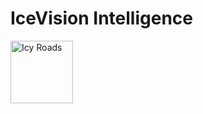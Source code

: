 # IceVision Intelligence

<img src = "/Users/kristenkane/Downloads/IcyRoads.png"  alt = "Icy Roads" width = "100" height = "100">
